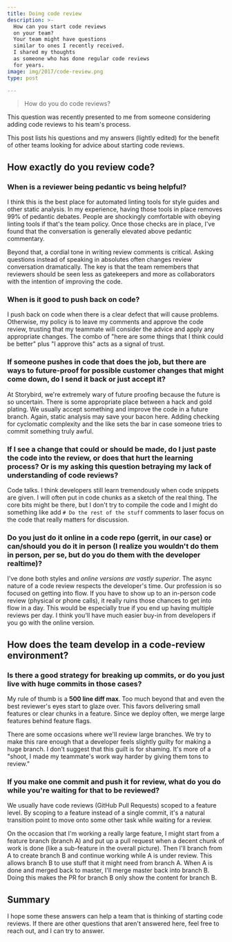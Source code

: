 ```yaml
---
title: Doing code review
description: >-
  How can you start code reviews
  on your team?
  Your team might have questions
  similar to ones I recently received.
  I shared my thoughts
  as someone who has done regular code reviews
  for years.
image: img/2017/code-review.png
type: post

---
```


> How do you do code reviews?

This question was recently presented to me
from someone considering adding code reviews
to his team's process.

This post lists his questions
and my answers (lightly edited)
for the benefit
of other teams looking
for advice about starting code reviews.

## How exactly do you review code?

### When is a reviewer being pedantic vs being helpful?

I think this is the best place for automated linting tools
for style guides and other static analysis.
In my experience,
having those tools in place removes 99% of pedantic debates.
People are shockingly comfortable
with obeying linting tools
if that's the team policy.
Once those checks are in place,
I've found that the conversation is generally elevated above
pedantic commentary.

Beyond that,
a cordial tone in writing review comments is critical.
Asking questions instead of speaking in absolutes
often changes review conversation dramatically.
The key is that the team remembers
that reviewers should be seen less as gatekeepers
and more as collaborators
with the intention of improving the code.

### When is it good to push back on code?

I push back on code when there is a clear defect that will cause problems.
Otherwise, my policy is to leave my comments and approve the code review,
trusting that my teammate will consider the advice
and apply any appropriate changes.
The combo of "here are some things that I think could be better"
plus "I approve this" acts as a signal of trust.

### If someone pushes in code that does the job, but there are ways to future-proof for possible customer changes that might come down, do I send it back or just accept it?

At Storybird,
we're extremely wary of future proofing because the future is so uncertain.
There is some appropriate place between a hack and gold plating.
We usually accept something and improve the code in a future branch.
Again, static analysis may save your bacon here.
Adding checking for cyclomatic complexity and the like sets the bar
in case someone tries to commit something truly awful.

### If I see a change that could or should be made, do I just paste the code into the review, or does that hurt the learning process? Or is my asking this question betraying my lack of understanding of code reviews?

Code talks.
I think developers still learn tremendously when code snippets are given.
I will often put in code chunks as a sketch of the real thing.
The core bits might be there,
but I don't try to compile the code
and I might do something like add `# Do the rest of the stuff` comments
to laser focus on the code that really matters for discussion.

### Do you just do it online in a code repo (gerrit, in our case) or can/should you do it in person (I realize you wouldn't do them in person, per se, but do you do them with the developer realtime)?

I've done both styles and *online versions are vastly superior*.
The async nature of a code review respects the developer's time.
Our profession is so focused on getting into flow.
If you have to show up to an in-person code review (physical or phone calls),
it really ruins those chances to get into flow in a day.
This would be especially true
if you end up having multiple reviews per day.
I think you'll have much easier buy-in from developers
if you go with the online version.

## How does the team develop in a code-review environment?

### Is there a good strategy for breaking up commits, or do you just live with huge commits in those cases?

My rule of thumb is a **500 line diff max**.
Too much beyond that and even the best reviewer's eyes start to glaze over.
This favors delivering small features or clear chunks in a feature.
Since we deploy often,
we merge large features behind feature flags.

There are some occasions where we'll review large branches.
We try to make this rare enough that a developer feels slightly guilty
for making a huge branch.
I don't suggest that this guilt is for shaming.
It's more of a "shoot, I made my teammate's work way harder
by giving them tons to review."

### If you make one commit and push it for review, what do you do while you're waiting for that to be reviewed?

We usually have code reviews (GitHub Pull Requests) scoped to a feature level.
By scoping to a feature instead of a single commit,
it's a natural transition point to move onto some other task
while waiting for a review.

On the occasion that I'm working a really large feature,
I might start from a feature branch (branch A)
and put up a pull request when a decent chunk of work is done
(like a sub-feature in the overall picture).
Then I'll branch from A to create branch B
and continue working while A is under review.
This allows branch B to use stuff that it might need from branch A.
When A is done and merged back to master,
I'll merge master back into branch B.
Doing this makes the PR for branch B only show the content for branch B.

## Summary

I hope some these answers can help a team
that is thinking
of starting code reviews.
If there are other questions
that aren't answered here,
feel free to reach out,
and I can try to answer.
